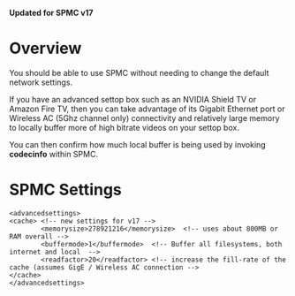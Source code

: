 **Updated for SPMC v17**

# Overview

You should be able to use SPMC without needing to change the default network settings.

If you have an advanced settop box such as an NVIDIA Shield TV or Amazon Fire TV, then you can take advantage of its Gigabit Ethernet port or Wireless AC (5Ghz channel only) connectivity and relatively large memory to locally buffer more of high bitrate videos on your settop box. 

You can then confirm how much local buffer is being used by invoking **codecinfo** within SPMC.

# SPMC Settings
```
<advancedsettings>
<cache> <!-- new settings for v17 -->
	    <memorysize>278921216</memorysize>  <!-- uses about 800MB or RAM overall -->
	    <buffermode>1</buffermode>  <!-- Buffer all filesystems, both internet and local  -->
	    <readfactor>20</readfactor> <!-- increase the fill-rate of the cache (assumes GigE / Wireless AC connection -->
</cache>
</advancedsettings>
```